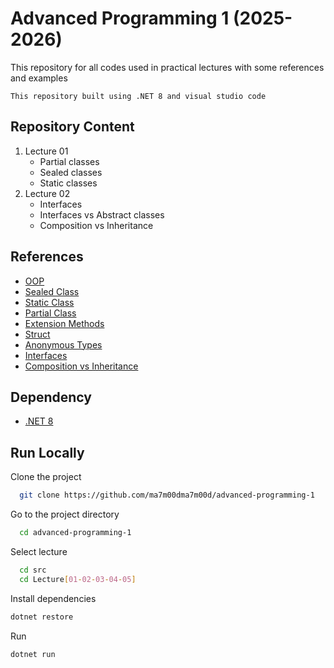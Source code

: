 # Advanced Programming 1 (2025-2026)

This repository for all codes used in practical lectures with some references and examples

`This repository built using .NET 8 and visual studio code`

## Repository Content

1. Lecture 01
   - Partial classes
   - Sealed classes
   - Static classes
2. Lecture 02
   - Interfaces
   - Interfaces vs Abstract classes
   - Composition vs Inheritance

## References

- [OOP](https://learn.microsoft.com/en-us/dotnet/csharp/fundamentals/tutorials/oop)
- [Sealed Class](https://learn.microsoft.com/en-us/dotnet/csharp/language-reference/keywords/sealed)
- [Static Class](https://learn.microsoft.com/en-us/dotnet/csharp/programming-guide/classes-and-structs/static-classes-and-static-class-members)
- [Partial Class](https://learn.microsoft.com/en-us/dotnet/csharp/programming-guide/classes-and-structs/partial-classes-and-methods)
- [Extension Methods](https://learn.microsoft.com/en-us/dotnet/csharp/programming-guide/classes-and-structs/extension-methods)
- [Struct](https://learn.microsoft.com/en-us/dotnet/csharp/language-reference/builtin-types/struct)
- [Anonymous Types](https://learn.microsoft.com/en-us/dotnet/csharp/fundamentals/types/anonymous-types)
- [Interfaces](https://learn.microsoft.com/en-us/dotnet/csharp/fundamentals/types/interfaces)
- [Composition vs Inheritance](https://blog.ndepend.com/abstract-class-vs-interface-in-c)

## Dependency

- [.NET 8](https://download.dotnet.com)

## Run Locally

Clone the project

```bash
  git clone https://github.com/ma7m00dma7m00d/advanced-programming-1
```

Go to the project directory

```bash
  cd advanced-programming-1
```

Select lecture

```bash
  cd src
  cd Lecture[01-02-03-04-05]
```

Install dependencies

```bash
dotnet restore
```

Run

```bash
dotnet run
```
